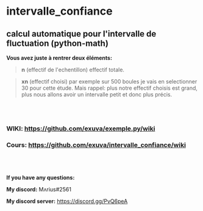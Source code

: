 # intervalle_confiance
## calcul automatique pour l'intervalle de fluctuation (python-math)


**Vous avez juste à rentrer deux éléments:**

>**n** (effectif de l'echentillon) effectif totale.

>**xn** (effectif choisi) par exemple sur 500 boules je vais en selectionner 30 pour cette étude. Mais rappel: plus notre effectif choisis est grand, plus nous allons avoir un intervalle petit et donc plus précis.

<br/><br/>
### WIKI: https://github.com/exuva/exemple.py/wiki
### Cours: https://github.com/exuva/intervalle_confiance/wiki
  
<br/><br/><br/>
**If you have any questions:**
  
**My discord:** Mʌrius#2561
  
**My discord server:** https://discord.gg/PvQ6peA
